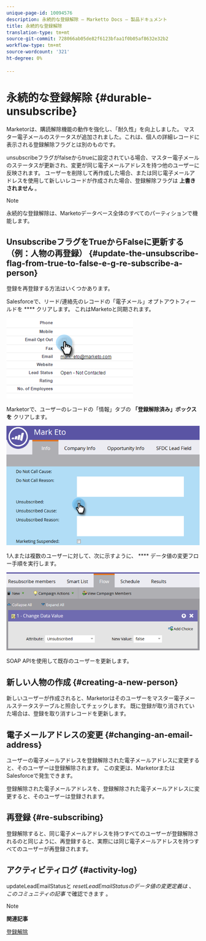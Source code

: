 ```yaml
---
unique-page-id: 10094576
description: 永続的な登録解除 — Marketto Docs — 製品ドキュメント
title: 永続的な登録解除
translation-type: tm+mt
source-git-commit: 728066ab05de82f6123bfaa1f0b05af8632e32b2
workflow-type: tm+mt
source-wordcount: '321'
ht-degree: 0%

---
```



# 永続的な登録解除 {#durable-unsubscribe}

Marketorは、購読解除機能の動作を強化し、「耐久性」を向上しました。 マスター電子メールのステータスが追加されました。これは、個人の詳細レコードに表示される登録解除フラグとは別のものです。

unsubscribeフラグがfalseからtrueに設定されている場合、マスター電子メールのステータスが更新され、変更が同じ電子メールアドレスを持つ他のユーザーに反映されます。 ユーザーを削除して再作成した場合、または同じ電子メールアドレスを使用して新しいレコードが作成された場合、登録解除フラグは **上書きされません** 。

>[!NOTE]
>
>永続的な登録解除は、Marketoデータベース全体のすべてのパーティションで機能します。

## UnsubscribeフラグをTrueからFalseに更新する（例：人物の再登録） {#update-the-unsubscribe-flag-from-true-to-false-e-g-re-subscribe-a-person}

登録を再登録する方法はいくつかあります。

Salesforceで、リード/連絡先のレコードの「電子メール」オプトアウトフィールドを **** クリアします。 これはMarketoと同期されます。

![](assets/one.png)

Marketorで、ユーザーのレコードの「情報」タブの **「登録解除済み」ボックスを** クリアします。

![](assets/two.png)

1人または複数のユーザーに対して、次に示すように、 **** データ値の変更フロー手順を実行します。

![](assets/three.png)

SOAP APIを使用して既存のユーザーを更新します。

## 新しい人物の作成 {#creating-a-new-person}

新しいユーザーが作成されると、Marketorはそのユーザーをマスター電子メールステータステーブルと照合してチェックします。 既に登録が取り消されていた場合は、登録を取り消すレコードを更新します。

## 電子メールアドレスの変更 {#changing-an-email-address}

ユーザーの電子メールアドレスを登録解除された電子メールアドレスに変更すると、そのユーザーは登録解除されます。 この変更は、MarketorまたはSalesforceで発生できます。

登録解除された電子メールアドレスを、登録解除された電子メールアドレスに変更すると、そのユーザーは登録されます。

## 再登録 {#re-subscribing}

登録解除すると、同じ電子メールアドレスを持つすべてのユーザーが登録解除されるのと同じように、再登録すると、実際には同じ電子メールアドレスを持つすべてのユーザーが再登録されます。

## アクティビティログ {#activity-log}

updateLeadEmailStatusと *resetLeadEmailStatusのデータ値の変更定義は* 、 *このコミュニティの記事* で確認できます [](http://nation.marketo.com/t5/Knowledgebase/Durable-Unsubscribe-Activity-Log/ta-p/252688)。

>[!NOTE]
>
>**関連記事**
>
>[登録解除](understanding-unsubscribe.md)


